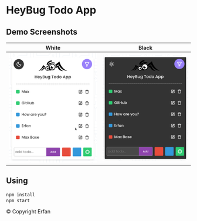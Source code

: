 # HeyBug Todo App

## Demo Screenshots

| White | Black |
| :---: | :---: |
| [![HeyBug Todo App](demo-white.png)](https://ierfaaan.github.io/TodoList/) | [![HeyBug Todo App](demo-black.png)](https://ierfaaan.github.io/TodoList/) | 

## Using

```
npm install
npm start
```

© Copyright Erfan
